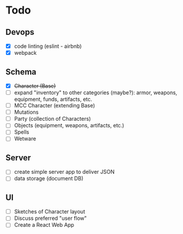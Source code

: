 # Todo

## Devops
- [X] code linting (eslint - airbnb)
- [X] webpack

## Schema
- [X] ~~Character (Base)~~
- [ ] expand "inventory" to other categories (maybe?): armor, weapons, equipment, funds, artifacts, etc.
- [ ] MCC Character (extending Base)
- [ ] Mutations
- [ ] Party (collection of Characters)
- [ ] Objects (equipment, weapons, artifacts, etc.)
- [ ] Spells
- [ ] Wetware

## Server
- [ ] create simple server app to deliver JSON
- [ ] data storage (document DB)

## UI
- [ ] Sketches of Character layout
- [ ] Discuss preferred "user flow"
- [ ] Create a React Web App
